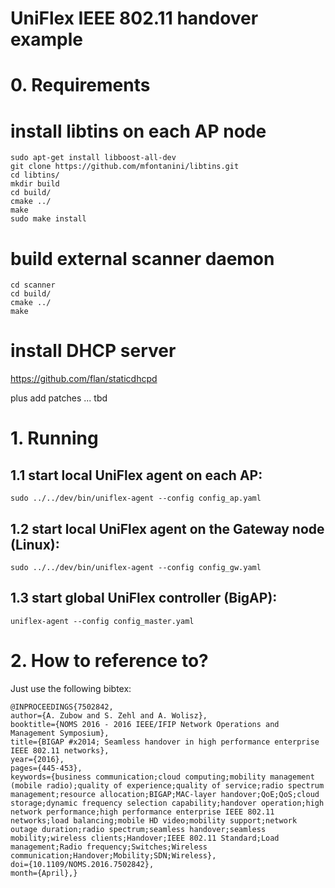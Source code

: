 UniFlex IEEE 802.11 handover example
====================================

# 0. Requirements

# install libtins on each AP node

    sudo apt-get install libboost-all-dev
    git clone https://github.com/mfontanini/libtins.git
    cd libtins/
    mkdir build
    cd build/
    cmake ../
    make
    sudo make install

# build external scanner daemon
    cd scanner
    cd build/
    cmake ../
    make

# install DHCP server
https://github.com/flan/staticdhcpd

plus add patches ... tbd

# 1. Running

## 1.1 start local UniFlex agent on each AP:

    sudo ../../dev/bin/uniflex-agent --config config_ap.yaml

## 1.2 start local UniFlex agent on the Gateway node (Linux):

    sudo ../../dev/bin/uniflex-agent --config config_gw.yaml

## 1.3 start global UniFlex controller (BigAP):

    uniflex-agent --config config_master.yaml

# 2. How to reference to?

Just use the following bibtex:

    @INPROCEEDINGS{7502842, 
    author={A. Zubow and S. Zehl and A. Wolisz}, 
    booktitle={NOMS 2016 - 2016 IEEE/IFIP Network Operations and Management Symposium}, 
    title={BIGAP #x2014; Seamless handover in high performance enterprise IEEE 802.11 networks}, 
    year={2016}, 
    pages={445-453}, 
    keywords={business communication;cloud computing;mobility management (mobile radio);quality of experience;quality of service;radio spectrum management;resource allocation;BIGAP;MAC-layer handover;QoE;QoS;cloud storage;dynamic frequency selection capability;handover operation;high network performance;high performance enterprise IEEE 802.11 networks;load balancing;mobile HD video;mobility support;network outage duration;radio spectrum;seamless handover;seamless mobility;wireless clients;Handover;IEEE 802.11 Standard;Load management;Radio frequency;Switches;Wireless communication;Handover;Mobility;SDN;Wireless}, 
    doi={10.1109/NOMS.2016.7502842}, 
    month={April},}
